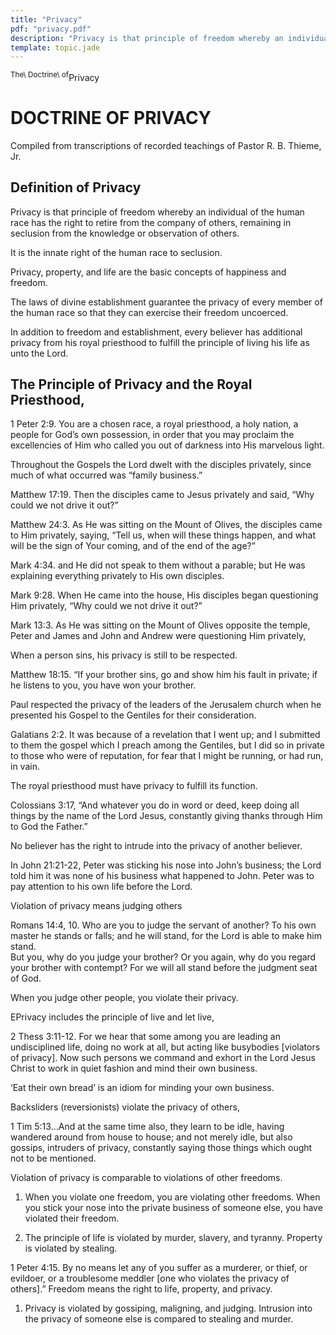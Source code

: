 ```yaml
---
title: "Privacy"
pdf: "privacy.pdf"
description: "Privacy is that principle of freedom whereby an individual has the right to retire from the company of others, remaining in seclusion from the knowledge or observation of others."
template: topic.jade
---
```



<sup>The\\ Doctrine\\ of</sup>Privacy

DOCTRINE OF PRIVACY
===================

Compiled from transcriptions of recorded teachings of Pastor R. B.
Thieme, Jr.

Definition of Privacy
---------------------

Privacy is that principle of freedom whereby an individual of the human
race has the right to retire from the company of others, remaining in
seclusion from the knowledge or observation of others.

It is the innate right of the human race to seclusion.

Privacy, property, and life are the basic concepts of happiness and
freedom.

The laws of divine establishment guarantee the privacy of every member
of the human race so that they can exercise their freedom uncoerced.

In addition to freedom and establishment, every believer has additional
privacy from his royal priesthood to fulfill the principle of living his
life as unto the Lord.

The Principle of Privacy and the Royal Priesthood,
--------------------------------------------------

1 Peter 2:9. You are a chosen race, a royal priesthood, a holy nation, a
people for God’s own possession, in order that you may proclaim the
excellencies of Him who called you out of darkness into His marvelous
light.

Throughout the Gospels the Lord dwelt with the disciples privately,
since much of what occurred was “family business.”

Matthew 17:19. Then the disciples came to Jesus privately and said, “Why
could we not drive it out?”

Matthew 24:3. As He was sitting on the Mount of Olives, the disciples
came to Him privately, saying, “Tell us, when will these things happen,
and what will be the sign of Your coming, and of the end of the age?”

Mark 4:34. and He did not speak to them without a parable; but He was
explaining everything privately to His own disciples.

Mark 9:28. When He came into the house, His disciples began questioning
Him privately, “Why could we not drive it out?”

Mark 13:3. As He was sitting on the Mount of Olives opposite the temple,
Peter and James and John and Andrew were questioning Him privately,

When a person sins, his privacy is still to be respected.

Matthew 18:15. “If your brother sins, go and show him his fault in
private; if he listens to you, you have won your brother.

Paul respected the privacy of the leaders of the Jerusalem church when
he presented his Gospel to the Gentiles for their consideration.

Galatians 2:2. It was because of a revelation that I went up; and I
submitted to them the gospel which I preach among the Gentiles, but I
did so in private to those who were of reputation, for fear that I might
be running, or had run, in vain.

The royal priesthood must have privacy to fulfill its function.

Colossians 3:17, “And whatever you do in word or deed, keep doing all
things by the name of the Lord Jesus, constantly giving thanks through
Him to God the Father.”

No believer has the right to intrude into the privacy of another
believer.

In John 21:21-22, Peter was sticking his nose into John’s business; the
Lord told him it was none of his business what happened to John. Peter
was to pay attention to his own life before the Lord.

Violation of privacy means judging others

Romans 14:4, 10. Who are you to judge the servant of another? To his own
master he stands or falls; and he will stand, for the Lord is able to
make him stand.  
But you, why do you judge your brother? Or you again, why do you regard
your brother with contempt? For we will all stand before the judgment
seat of God.

When you judge other people, you violate their privacy.

EPrivacy includes the principle of live and let live,

2 Thess 3:11-12. For we hear that some among you are leading an
undisciplined life, doing no work at all, but acting like busybodies
[violators of privacy]. Now such persons we command and exhort in the
Lord Jesus Christ to work in quiet fashion and mind their own business.

‘Eat their own bread’ is an idiom for minding your own business.

Backsliders (reversionists) violate the privacy of others,

1 Tim 5:13…And at the same time also, they learn to be idle, having
wandered around from house to house; and not merely idle, but also
gossips, intruders of privacy, constantly saying those things which
ought not to be mentioned.

Violation of privacy is comparable to violations of other freedoms.

1.  When you violate one freedom, you are violating other freedoms. When
    you stick your nose into the private business of someone else, you
    have violated their freedom.

2.  The principle of life is violated by murder, slavery, and tyranny.
    Property is violated by stealing.

1 Peter 4:15. By no means let any of you suffer as a murderer, or thief,
or evildoer, or a troublesome meddler [one who violates the privacy of
others].” Freedom means the right to life, property, and privacy.

1.  Privacy is violated by gossiping, maligning, and judging. Intrusion
    into the privacy of someone else is compared to stealing and murder.

